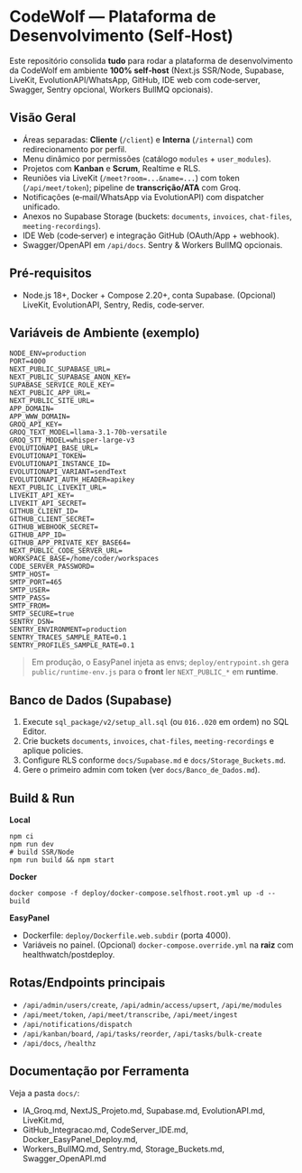 # CodeWolf — Plataforma de Desenvolvimento (Self‑Host)

Este repositório consolida **tudo** para rodar a plataforma de desenvolvimento da CodeWolf em ambiente **100% self‑host** (Next.js SSR/Node, Supabase, LiveKit, EvolutionAPI/WhatsApp, GitHub, IDE web com code‑server, Swagger, Sentry opcional, Workers BullMQ opcionais).

## Visão Geral
- Áreas separadas: **Cliente** (`/client`) e **Interna** (`/internal`) com redirecionamento por perfil.
- Menu dinâmico por permissões (catálogo `modules` + `user_modules`).
- Projetos com **Kanban** e **Scrum**, Realtime e RLS.
- Reuniões via LiveKit (`/meet?room=...&name=...`) com token (`/api/meet/token`); pipeline de **transcrição/ATA** com Groq.
- Notificações (e‑mail/WhatsApp via EvolutionAPI) com dispatcher unificado.
- Anexos no Supabase Storage (buckets: `documents`, `invoices`, `chat-files`, `meeting-recordings`).
- IDE Web (code‑server) e integração GitHub (OAuth/App + webhook).
- Swagger/OpenAPI em `/api/docs`. Sentry & Workers BullMQ opcionais.

## Pré‑requisitos
- Node.js 18+, Docker + Compose 2.20+, conta Supabase. (Opcional) LiveKit, EvolutionAPI, Sentry, Redis, code‑server.

## Variáveis de Ambiente (exemplo)
```
NODE_ENV=production
PORT=4000
NEXT_PUBLIC_SUPABASE_URL=
NEXT_PUBLIC_SUPABASE_ANON_KEY=
SUPABASE_SERVICE_ROLE_KEY=
NEXT_PUBLIC_APP_URL=
NEXT_PUBLIC_SITE_URL=
APP_DOMAIN=
APP_WWW_DOMAIN=
GROQ_API_KEY=
GROQ_TEXT_MODEL=llama-3.1-70b-versatile
GROQ_STT_MODEL=whisper-large-v3
EVOLUTIONAPI_BASE_URL=
EVOLUTIONAPI_TOKEN=
EVOLUTIONAPI_INSTANCE_ID=
EVOLUTIONAPI_VARIANT=sendText
EVOLUTIONAPI_AUTH_HEADER=apikey
NEXT_PUBLIC_LIVEKIT_URL=
LIVEKIT_API_KEY=
LIVEKIT_API_SECRET=
GITHUB_CLIENT_ID=
GITHUB_CLIENT_SECRET=
GITHUB_WEBHOOK_SECRET=
GITHUB_APP_ID=
GITHUB_APP_PRIVATE_KEY_BASE64=
NEXT_PUBLIC_CODE_SERVER_URL=
WORKSPACE_BASE=/home/coder/workspaces
CODE_SERVER_PASSWORD=
SMTP_HOST=
SMTP_PORT=465
SMTP_USER=
SMTP_PASS=
SMTP_FROM=
SMTP_SECURE=true
SENTRY_DSN=
SENTRY_ENVIRONMENT=production
SENTRY_TRACES_SAMPLE_RATE=0.1
SENTRY_PROFILES_SAMPLE_RATE=0.1
```
> Em produção, o EasyPanel injeta as envs; `deploy/entrypoint.sh` gera `public/runtime-env.js` para o **front** ler `NEXT_PUBLIC_*` em **runtime**.

## Banco de Dados (Supabase)
1. Execute `sql_package/v2/setup_all.sql` (ou `016..020` em ordem) no SQL Editor.
2. Crie buckets `documents`, `invoices`, `chat-files`, `meeting-recordings` e aplique policies.
3. Configure RLS conforme `docs/Supabase.md` e `docs/Storage_Buckets.md`.
4. Gere o primeiro admin com token (ver `docs/Banco_de_Dados.md`).

## Build & Run
**Local**
```
npm ci
npm run dev
# build SSR/Node
npm run build && npm start
```
**Docker**
```
docker compose -f deploy/docker-compose.selfhost.root.yml up -d --build
```
**EasyPanel**
- Dockerfile: `deploy/Dockerfile.web.subdir` (porta 4000).
- Variáveis no painel. (Opcional) `docker-compose.override.yml` na **raiz** com healthwatch/postdeploy.

## Rotas/Endpoints principais
- `/api/admin/users/create`, `/api/admin/access/upsert`, `/api/me/modules`
- `/api/meet/token`, `/api/meet/transcribe`, `/api/meet/ingest`
- `/api/notifications/dispatch`
- `/api/kanban/board`, `/api/tasks/reorder`, `/api/tasks/bulk-create`
- `/api/docs`, `/healthz`

## Documentação por Ferramenta
Veja a pasta `docs/`:
- IA_Groq.md, NextJS_Projeto.md, Supabase.md, EvolutionAPI.md, LiveKit.md,
- GitHub_Integracao.md, CodeServer_IDE.md, Docker_EasyPanel_Deploy.md,
- Workers_BullMQ.md, Sentry.md, Storage_Buckets.md, Swagger_OpenAPI.md
